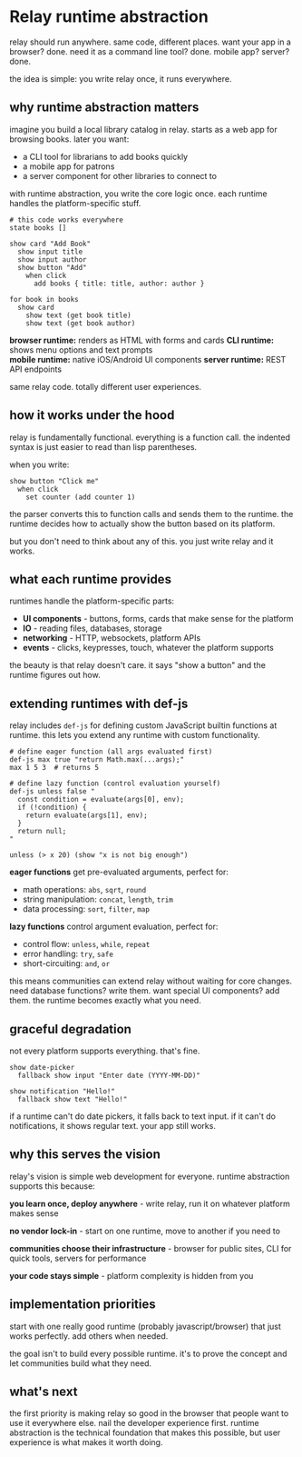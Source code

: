 # Relay runtime abstraction

relay should run anywhere. same code, different places. want your app in a browser? done. need it as a command line tool? done. mobile app? server? done.

the idea is simple: you write relay once, it runs everywhere.

## why runtime abstraction matters

imagine you build a local library catalog in relay. starts as a web app for browsing books. later you want:
- a CLI tool for librarians to add books quickly
- a mobile app for patrons
- a server component for other libraries to connect to

with runtime abstraction, you write the core logic once. each runtime handles the platform-specific stuff.

```relay
# this code works everywhere
state books []

show card "Add Book"
  show input title
  show input author
  show button "Add"
    when click
      add books { title: title, author: author }

for book in books
  show card
    show text (get book title)
    show text (get book author)
```

**browser runtime:** renders as HTML with forms and cards
**CLI runtime:** shows menu options and text prompts  
**mobile runtime:** native iOS/Android UI components
**server runtime:** REST API endpoints

same relay code. totally different user experiences.

## how it works under the hood

relay is fundamentally functional. everything is a function call. the indented syntax is just easier to read than lisp parentheses.

when you write:
```relay
show button "Click me"
  when click
    set counter (add counter 1)
```

the parser converts this to function calls and sends them to the runtime. the runtime decides how to actually show the button based on its platform.

but you don't need to think about any of this. you just write relay and it works.

## what each runtime provides

runtimes handle the platform-specific parts:

- **UI components** - buttons, forms, cards that make sense for the platform
- **IO** - reading files, databases, storage
- **networking** - HTTP, websockets, platform APIs
- **events** - clicks, keypresses, touch, whatever the platform supports

the beauty is that relay doesn't care. it says "show a button" and the runtime figures out how.

## extending runtimes with def-js

relay includes `def-js` for defining custom JavaScript builtin functions at runtime. this lets you extend any runtime with custom functionality.

```relay
# define eager function (all args evaluated first)
def-js max true "return Math.max(...args);"
max 1 5 3  # returns 5

# define lazy function (control evaluation yourself)
def-js unless false "
  const condition = evaluate(args[0], env);
  if (!condition) {
    return evaluate(args[1], env);
  }
  return null;
"

unless (> x 20) (show "x is not big enough")
```

**eager functions** get pre-evaluated arguments, perfect for:
- math operations: `abs`, `sqrt`, `round`
- string manipulation: `concat`, `length`, `trim`
- data processing: `sort`, `filter`, `map`

**lazy functions** control argument evaluation, perfect for:
- control flow: `unless`, `while`, `repeat`
- error handling: `try`, `safe`
- short-circuiting: `and`, `or`

this means communities can extend relay without waiting for core changes. need database functions? write them. want special UI components? add them. the runtime becomes exactly what you need.

## graceful degradation

not every platform supports everything. that's fine.

```relay
show date-picker
  fallback show input "Enter date (YYYY-MM-DD)"

show notification "Hello!"
  fallback show text "Hello!"
```

if a runtime can't do date pickers, it falls back to text input. if it can't do notifications, it shows regular text. your app still works.

## why this serves the vision

relay's vision is simple web development for everyone. runtime abstraction supports this because:

**you learn once, deploy anywhere** - write relay, run it on whatever platform makes sense

**no vendor lock-in** - start on one runtime, move to another if you need to

**communities choose their infrastructure** - browser for public sites, CLI for quick tools, servers for performance

**your code stays simple** - platform complexity is hidden from you

## implementation priorities

start with one really good runtime (probably javascript/browser) that just works perfectly. add others when needed.

the goal isn't to build every possible runtime. it's to prove the concept and let communities build what they need.

## what's next

the first priority is making relay so good in the browser that people want to use it everywhere else. nail the developer experience first. runtime abstraction is the technical foundation that makes this possible, but user experience is what makes it worth doing. 